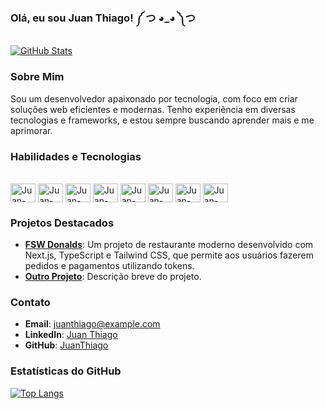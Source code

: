 ### Olá, eu sou Juan Thiago! ༼ つ ◕_◕ ༽つ

[![GitHub Stats](https://github-readme-stats.vercel.app/api?username=JuanThiago&show_icons=true&theme=dracula)](https://github.com/JuanThiago)

### Sobre Mim

Sou um desenvolvedor apaixonado por tecnologia, com foco em criar soluções web eficientes e modernas. Tenho experiência em diversas tecnologias e frameworks, e estou sempre buscando aprender mais e me aprimorar.

### Habilidades e Tecnologias

<div style="display: inline_block"><br>
  <img align="center" alt="Juan-HTML" height="30" width="40" src="https://cdn.jsdelivr.net/gh/devicons/devicon/icons/html5/html5-plain.svg"/>
  <img align="center" alt="Juan-CSS" height="30" width="40" src="https://cdn.jsdelivr.net/gh/devicons/devicon/icons/css3/css3-plain.svg"/>
  <img align="center" alt="Juan-JavaScript" height="30" width="40" src="https://cdn.jsdelivr.net/gh/devicons/devicon/icons/javascript/javascript-plain.svg"/>
  <img align="center" alt="Juan-TypeScript" height="30" width="40" src="https://cdn.jsdelivr.net/gh/devicons/devicon/icons/typescript/typescript-plain.svg"/>
  <img align="center" alt="Juan-Node.js" height="30" width="40" src="https://cdn.jsdelivr.net/gh/devicons/devicon/icons/nodejs/nodejs-original.svg"/>
  <img align="center" alt="Juan-Tailwind" height="30" width="40" src="https://cdn.jsdelivr.net/gh/devicons/devicon/icons/tailwindcss/tailwindcss-plain.svg"/>
  <img align="center" alt="Juan-Next.js" height="30" width="40" src="https://cdn.jsdelivr.net/gh/devicons/devicon/icons/nextjs/nextjs-original.svg"/>
  <img align="center" alt="Juan-PostgreSQL" height="30" width="40" src="https://cdn.jsdelivr.net/gh/devicons/devicon/icons/postgresql/postgresql-plain.svg"/>
</div>

### Projetos Destacados

- **[FSW Donalds](https://github.com/JuanThiago/fsw-donalds)**: Um projeto de restaurante moderno desenvolvido com Next.js, TypeScript e Tailwind CSS, que permite aos usuários fazerem pedidos e pagamentos utilizando tokens.
- **[Outro Projeto](https://github.com/JuanThiago/outro-projeto)**: Descrição breve do projeto.

### Contato

- **Email**: juanthiago@example.com
- **LinkedIn**: [Juan Thiago](https://www.linkedin.com/in/juan-almeida-dev)
- **GitHub**: [JuanThiago](https://github.com/JuanThiago)

### Estatísticas do GitHub

[![Top Langs](https://github-readme-stats.vercel.app/api/top-langs/?username=JuanThiago&layout=compact&theme=dracula)](https://github.com/JuanThiago)

